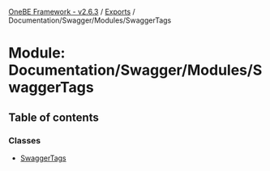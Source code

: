 [OneBE Framework - v2.6.3](../README.md) / [Exports](../modules.md) / Documentation/Swagger/Modules/SwaggerTags

# Module: Documentation/Swagger/Modules/SwaggerTags

## Table of contents

### Classes

- [SwaggerTags](../classes/Documentation_Swagger_Modules_SwaggerTags.SwaggerTags.md)
